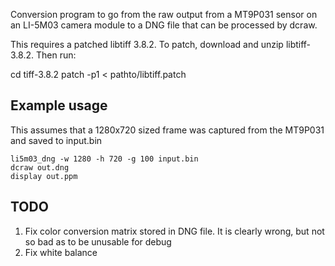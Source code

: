 Conversion program to go from the raw output from a MT9P031 sensor on an
LI-5M03 camera module to a DNG file that can be processed by dcraw.

This requires a patched libtiff 3.8.2. To patch, download and unzip
libtiff-3.8.2. Then run:

cd tiff-3.8.2
patch -p1 < pathto/libtiff.patch

## Example usage

This assumes that a 1280x720 sized frame was captured from the MT9P031
and saved to input.bin

    li5m03_dng -w 1280 -h 720 -g 100 input.bin 
    dcraw out.dng 
    display out.ppm
    
## TODO

  1. Fix color conversion matrix stored in DNG file. It is clearly
     wrong, but not so bad as to be unusable for debug
  2. Fix white balance
